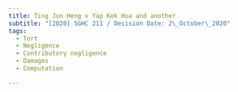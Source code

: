 ```yaml
---
title: Ting Jun Heng v Yap Kok Hua and another
subtitle: "[2020] SGHC 211 / Decision Date: 2\_October\_2020"
tags:
  - Tort
  - Negligence
  - Contributory negligence
  - Damages
  - Computation

---
```

